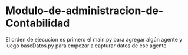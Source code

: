 # Modulo-de-administracion-de-Contabilidad
El orden de ejecucion es primero el main.py para agregar algún agente y luego baseDatos.py para empezar a capturar datos de ese agente
